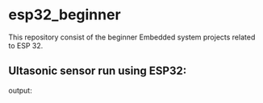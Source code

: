# esp32_beginner
This repository consist of the beginner Embedded system projects related to ESP 32.


Ultasonic sensor run using ESP32:
---------------------------
output:
